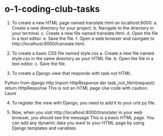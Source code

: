 # o-1-coding-club-tasks
1. To create a new HTML page named translate.html on localhost:8000:
a. Create a new directory for your project.
b. Navigate to the directory in your terminal.
c. Create a new file named translate.html.
d. Open the file in a text editor.
e. Save the file.
f. Open a web browser and navigate to http://localhost:8000/translate.html.

2. To create a basic CSS file named style.css
a. Create a new file named style.css in the same directory as your HTML file.
b. Open the file in a text editor.
c. Save the file.

3. To create a Django view that responds with task not HTML

Python from django.http Import HttpResponse der task_not_html(request):
return HttpResponse This is not an HTML page
Use code with caution. Laure

4. To register the view with Django, you need to add it to your urls.py file.

5. Now, when you visit http://localhost:8000/translate/ in your web browser, you should see the message This is a basic HTML page. 
You can add any dynamic data you want to your HTML page by using Django templates and variables.